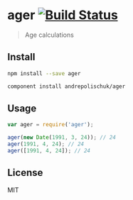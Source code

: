 # ager [![Build Status](https://travis-ci.org/andrepolischuk/ager.svg?branch=master)](https://travis-ci.org/andrepolischuk/ager)

  > Age calculations

## Install

```sh
npm install --save ager
```

```sh
component install andrepolischuk/ager
```

## Usage

```js
var ager = require('ager');

ager(new Date(1991, 3, 24)); // 24
ager(1991, 4, 24); // 24
ager([1991, 4, 24]); // 24
```

## License

  MIT
